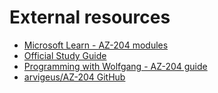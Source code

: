 # External resources

- [Microsoft Learn - AZ-204 modules](https://learn.microsoft.com/training/paths/az-204-develop/) 
- [Official Study Guide](https://learn.microsoft.com/credentials/certifications/resources/study-guides/az-204/) 
- [Programming with Wolfgang - AZ-204 guide](https://programmingwithwolfgang.com/mastering-az-204-exam-comprehensive-guide-azure-certification-preparation)
- [arvigeus/AZ-204 GitHub](https://github.com/arvigeus/az-204)
